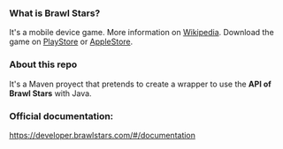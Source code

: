 ### What is Brawl Stars?
It's a mobile device game. More information on [Wikipedia](https://en.wikipedia.org/wiki/Brawl_Stars).
Download the game on [PlayStore](https://play.google.com/store/apps/details?id=com.supercell.brawlstars) or [AppleStore](https://apps.apple.com/es/app/brawl-stars/id1229016807).

### About this repo
It's a Maven proyect that pretends to create a wrapper to use the **API of Brawl Stars** with Java.

### Official documentation: 
https://developer.brawlstars.com/#/documentation

